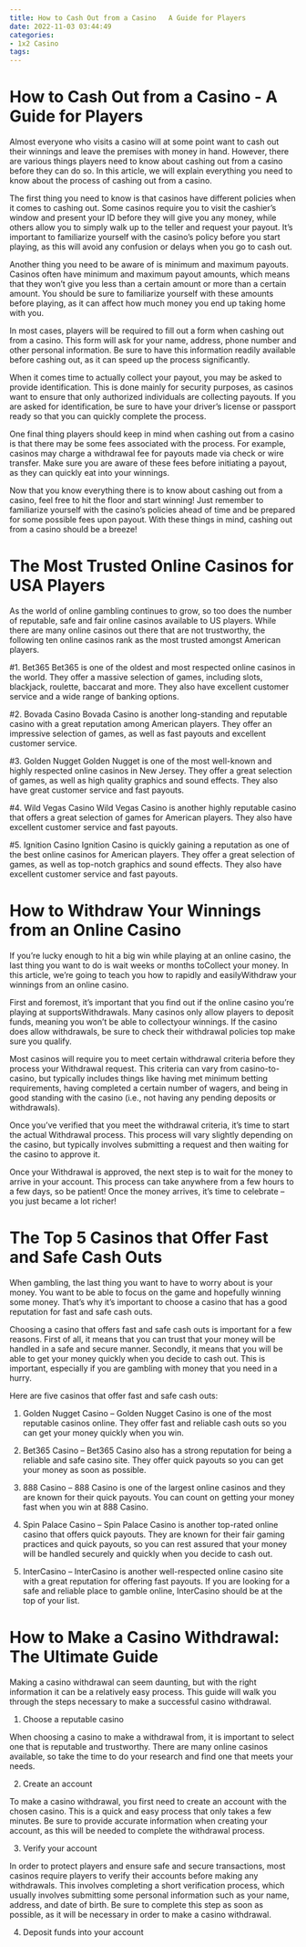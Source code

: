 ```yaml
---
title: How to Cash Out from a Casino   A Guide for Players 
date: 2022-11-03 03:44:49
categories:
- 1x2 Casino
tags:
---
```



#  How to Cash Out from a Casino - A Guide for Players 

Almost everyone who visits a casino will at some point want to cash out their winnings and leave the premises with money in hand. However, there are various things players need to know about cashing out from a casino before they can do so. In this article, we will explain everything you need to know about the process of cashing out from a casino. 

The first thing you need to know is that casinos have different policies when it comes to cashing out. Some casinos require you to visit the cashier’s window and present your ID before they will give you any money, while others allow you to simply walk up to the teller and request your payout. It’s important to familiarize yourself with the casino’s policy before you start playing, as this will avoid any confusion or delays when you go to cash out. 

Another thing you need to be aware of is minimum and maximum payouts. Casinos often have minimum and maximum payout amounts, which means that they won’t give you less than a certain amount or more than a certain amount. You should be sure to familiarize yourself with these amounts before playing, as it can affect how much money you end up taking home with you. 

In most cases, players will be required to fill out a form when cashing out from a casino. This form will ask for your name, address, phone number and other personal information. Be sure to have this information readily available before cashing out, as it can speed up the process significantly. 

When it comes time to actually collect your payout, you may be asked to provide identification. This is done mainly for security purposes, as casinos want to ensure that only authorized individuals are collecting payouts. If you are asked for identification, be sure to have your driver’s license or passport ready so that you can quickly complete the process. 

One final thing players should keep in mind when cashing out from a casino is that there may be some fees associated with the process. For example, casinos may charge a withdrawal fee for payouts made via check or wire transfer. Make sure you are aware of these fees before initiating a payout, as they can quickly eat into your winnings. 

Now that you know everything there is to know about cashing out from a casino, feel free to hit the floor and start winning! Just remember to familiarize yourself with the casino’s policies ahead of time and be prepared for some possible fees upon payout. With these things in mind, cashing out from a casino should be a breeze!

#  The Most Trusted Online Casinos for USA Players 

As the world of online gambling continues to grow, so too does the number of reputable, safe and fair online casinos available to US players. While there are many online casinos out there that are not trustworthy, the following ten online casinos rank as the most trusted amongst American players.

#1. Bet365 
Bet365 is one of the oldest and most respected online casinos in the world. They offer a massive selection of games, including slots, blackjack, roulette, baccarat and more. They also have excellent customer service and a wide range of banking options.

#2. Bovada Casino 
Bovada Casino is another long-standing and reputable casino with a great reputation among American players. They offer an impressive selection of games, as well as fast payouts and excellent customer service.

#3. Golden Nugget 
Golden Nugget is one of the most well-known and highly respected online casinos in New Jersey. They offer a great selection of games, as well as high quality graphics and sound effects. They also have great customer service and fast payouts.

#4. Wild Vegas Casino 
Wild Vegas Casino is another highly reputable casino that offers a great selection of games for American players. They also have excellent customer service and fast payouts.

#5. Ignition Casino 
Ignition Casino is quickly gaining a reputation as one of the best online casinos for American players. They offer a great selection of games, as well as top-notch graphics and sound effects. They also have excellent customer service and fast payouts.

#  How to Withdraw Your Winnings from an Online Casino 

If you’re lucky enough to hit a big win while playing at an online casino, the last thing you want to do is wait weeks or months toCollect your money. In this article, we’re going to teach you how to rapidly and easilyWithdraw your winnings from an online casino.

First and foremost, it’s important that you find out if the online casino you’re playing at supportsWithdrawals. Many casinos only allow players to deposit funds, meaning you won’t be able to collectyour winnings. If the casino does allow withdrawals, be sure to check their withdrawal policies top make sure you qualify.

Most casinos will require you to meet certain withdrawal criteria before they process your Withdrawal request. This criteria can vary from casino-to-casino, but typically includes things like having met minimum betting requirements, having completed a certain number of wagers, and being in good standing with the casino (i.e., not having any pending deposits or withdrawals).

Once you’ve verified that you meet the withdrawal criteria, it’s time to start the actual Withdrawal process. This process will vary slightly depending on the casino, but typically involves submitting a request and then waiting for the casino to approve it.

Once your Withdrawal is approved, the next step is to wait for the money to arrive in your account. This process can take anywhere from a few hours to a few days, so be patient! Once the money arrives, it’s time to celebrate – you just became a lot richer!

#  The Top 5 Casinos that Offer Fast and Safe Cash Outs 

When gambling, the last thing you want to have to worry about is your money. You want to be able to focus on the game and hopefully winning some money. That’s why it’s important to choose a casino that has a good reputation for fast and safe cash outs.

Choosing a casino that offers fast and safe cash outs is important for a few reasons. First of all, it means that you can trust that your money will be handled in a safe and secure manner. Secondly, it means that you will be able to get your money quickly when you decide to cash out. This is important, especially if you are gambling with money that you need in a hurry.

Here are five casinos that offer fast and safe cash outs:

1) Golden Nugget Casino – Golden Nugget Casino is one of the most reputable casinos online. They offer fast and reliable cash outs so you can get your money quickly when you win.

2) Bet365 Casino – Bet365 Casino also has a strong reputation for being a reliable and safe casino site. They offer quick payouts so you can get your money as soon as possible.

3) 888 Casino – 888 Casino is one of the largest online casinos and they are known for their quick payouts. You can count on getting your money fast when you win at 888 Casino.

4) Spin Palace Casino – Spin Palace Casino is another top-rated online casino that offers quick payouts. They are known for their fair gaming practices and quick payouts, so you can rest assured that your money will be handled securely and quickly when you decide to cash out.

5) InterCasino – InterCasino is another well-respected online casino site with a great reputation for offering fast payouts. If you are looking for a safe and reliable place to gamble online, InterCasino should be at the top of your list.

#  How to Make a Casino Withdrawal: The Ultimate Guide

Making a casino withdrawal can seem daunting, but with the right information it can be a relatively easy process. This guide will walk you through the steps necessary to make a successful casino withdrawal.

1. Choose a reputable casino

When choosing a casino to make a withdrawal from, it is important to select one that is reputable and trustworthy. There are many online casinos available, so take the time to do your research and find one that meets your needs.

2. Create an account

To make a casino withdrawal, you first need to create an account with the chosen casino. This is a quick and easy process that only takes a few minutes. Be sure to provide accurate information when creating your account, as this will be needed to complete the withdrawal process.

3. Verify your account

In order to protect players and ensure safe and secure transactions, most casinos require players to verify their accounts before making any withdrawals. This involves completing a short verification process, which usually involves submitting some personal information such as your name, address, and date of birth. Be sure to complete this step as soon as possible, as it will be necessary in order to make a casino withdrawal.

4. Deposit funds into your account
